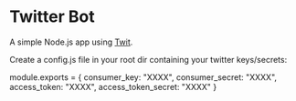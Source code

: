 # Twitter Bot 

A simple Node.js app using [Twit](https://github.com/ttezel/twit).

Create a config.js file in your root dir containing your twitter keys/secrets:

module.exports = {
	consumer_key: "XXXX",
	consumer_secret: "XXXX",
	access_token: "XXXX",
	access_token_secret: "XXXX"
}
